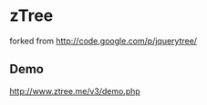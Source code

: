# zTree

forked from http://code.google.com/p/jquerytree/

## Demo

http://www.ztree.me/v3/demo.php

